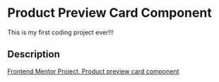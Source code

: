 # Product Preview Card Component

This is my first coding project ever!!!

## Description

[Frontend Mentor Project, Product preview card component](https://www.frontendmentor.io/challenges/product-preview-card-component-GO7UmttRfa)
